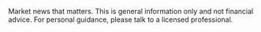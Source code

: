 Market news that matters. This is general information only and not financial advice. For personal guidance, please talk to a licensed professional.

